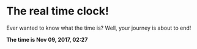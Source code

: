 # The real time clock!

Ever wanted to know what the time is? Well, your journey is about to end!

**The time is Nov 09, 2017, 02:27**